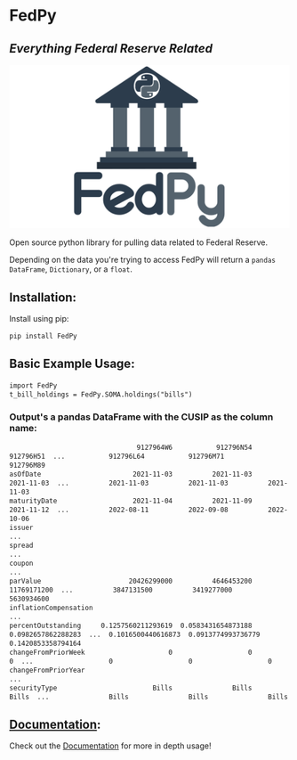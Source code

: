 # FedPy
## _Everything Federal Reserve Related_

<img src=https://github.com/antonio-hickey/FedPy/blob/main/FedPy_logo.png/>

Open source python library for pulling data related to Federal Reserve.

Depending on the data you're trying to access FedPy will
return a `pandas DataFrame`, `Dictionary`, or a `float`.

## Installation:
Install using pip:


```sh
pip install FedPy
```

## Basic Example Usage:
```
import FedPy
t_bill_holdings = FedPy.SOMA.holdings("bills")
```

### Output's a pandas DataFrame with the CUSIP as the column name:
```
                                9127964W6           912796N54           912796H51  ...           912796L64           912796M71           912796M89
asOfDate                       2021-11-03          2021-11-03          2021-11-03  ...          2021-11-03          2021-11-03          2021-11-03
maturityDate                   2021-11-04          2021-11-09          2021-11-12  ...          2022-08-11          2022-09-08          2022-10-06
issuer                                                                             ...
spread                                                                             ...
coupon                                                                             ...
parValue                      20426299000          4646453200         11769171200  ...          3847131500          3419277000          5630934600
inflationCompensation                                                              ...
percentOutstanding     0.1257560211293619  0.0583431654873188  0.0982657862288283  ...  0.1016500440616873  0.0913774993736779  0.1420853358794164
changeFromPriorWeek                     0                   0                   0  ...                   0                   0                   0
changeFromPriorYear                                                                ...
securityType                        Bills               Bills               Bills  ...               Bills               Bills               Bills
```

## [Documentation](https://antonio-hickey.github.io/FedPy.Docs/):
Check out the [Documentation](https://antonio-hickey.github.io/FedPy.Docs/) for more in depth usage!
